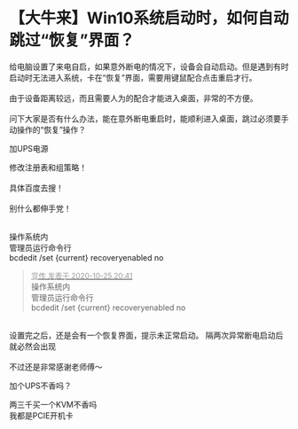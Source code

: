 # 【大牛来】Win10系统启动时，如何自动跳过“恢复”界面？


给电脑设置了来电自启，如果意外断电的情况下，设备会自动启动。但是遇到有时启动时无法进入系统，卡在“恢复”界面，需要用键鼠配合点击重启才行。<br />
<br />
由于设备距离较远，而且需要人为的配合才能进入桌面，非常的不方便。<br />
<br />
问下大家是否有什么办法，能在意外断电重启时，能顺利进入桌面，跳过必须要手动操作的“恢复”操作？

加UPS电源

修改注册表和组策略！<br />
<br />
具体百度去搜！<br />
<br />
别什么都伸手党！<br />
<br />
<img src="static/image/smiley/default/time.gif" smilieid="15" border="0" alt="" /><img src="static/image/smiley/default/time.gif" smilieid="15" border="0" alt="" /><img src="static/image/smiley/default/time.gif" smilieid="15" border="0" alt="" />

操作系统内<br />
管理员运行命令行<br />
bcdedit /set {current} recoveryenabled no

<div class="quote"><blockquote><font size="2"><a href="https://www.hostloc.com/forum.php?mod=redirect&amp;goto=findpost&amp;pid=9351197&amp;ptid=758369" target="_blank"><font color="#999999">宣传 发表于 2020-10-25 20:41</font></a></font><br />
操作系统内<br />
管理员运行命令行<br />
bcdedit /set {current} recoveryenabled no</blockquote></div><br />
设置完之后，还是会有一个恢复界面，提示未正常启动。 隔两次异常断电启动后就必然会出现<br />
<br />
不过还是非常感谢老师傅～

加个UPS不香吗？

两三千买一个KVM不香吗<img src="static/image/smiley/yct/010.gif" smilieid="41" border="0" alt="" /><br />
我都是PCIE开机卡
